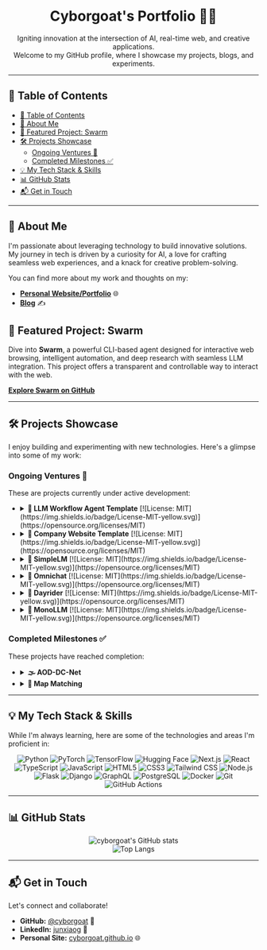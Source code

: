 <h1 align="center">Cyborgoat's Portfolio 🚀🐐</h1>

<p align="center">
  Igniting innovation at the intersection of AI, real-time web, and creative applications.
  <br>
  Welcome to my GitHub profile, where I showcase my projects, blogs, and experiments.
</p>

---

## 📝 Table of Contents

- [📝 Table of Contents](#-table-of-contents)
- [👋 About Me](#-about-me)
- [🌟 Featured Project: Swarm](#-featured-project-swarm)
- [🛠️ Projects Showcase](#️-projects-showcase)
  - [Ongoing Ventures 🌱](#ongoing-ventures-)
  - [Completed Milestones ✅](#completed-milestones-)
- [💡 My Tech Stack \& Skills](#-my-tech-stack--skills)
- [📊 GitHub Stats](#-github-stats)
- [📬 Get in Touch](#-get-in-touch)

---

## 👋 About Me

I'm passionate about leveraging technology to build innovative solutions. My journey in tech is driven by a curiosity for AI, a love for crafting seamless web experiences, and a knack for creative problem-solving.

You can find more about my work and thoughts on my:

- **[Personal Website/Portfolio](https://cyborgoat.github.io/)** 🌐
- **[Blog](https://cyborgoat.github.io/blog)** ✍️

## 🌟 Featured Project: Swarm

Dive into **Swarm**, a powerful CLI-based agent designed for interactive web browsing, intelligent automation, and deep research with seamless LLM integration. This project offers a transparent and controllable way to interact with the web.

**[Explore Swarm on GitHub](https://github.com/cyborgoat/swarm)**

---

## 🛠️ Projects Showcase

I enjoy building and experimenting with new technologies. Here's a glimpse into some of my work:

### Ongoing Ventures 🌱

These are projects currently under active development:

- <details>
    <summary><strong>🚀 LLM Workflow Agent Template</strong> [![License: MIT](https://img.shields.io/badge/License-MIT-yellow.svg)](https://opensource.org/licenses/MIT)</summary>
    <br>
    A minimal agentic LLM web app built with Next.js 15, featuring a chat interface and a visual workflow editor for AI agent flows.
    <br>
    <strong>🔗 [View on GitHub](https://github.com/cyborgoat/llm-workflow-agent-template)</strong>
    </details>

- <details>
    <summary><strong>🏢 Company Website Template</strong> [![License: MIT](https://img.shields.io/badge/License-MIT-yellow.svg)](https://opensource.org/licenses/MIT)</summary>
    <br>
    A responsive website template for companies, built with modern web technologies.
    <br>
    <strong>🔗 [View on GitHub](https://github.com/cyborgoat/company-website-template)</strong>
    </details>

- <details>
    <summary><strong>🧠 SimpleLM</strong> [![License: MIT](https://img.shields.io/badge/License-MIT-yellow.svg)](https://opensource.org/licenses/MIT)</summary>
    <br>
    A simple language model implementation for educational purposes.
    <br>
    <strong>🔗 [View on GitHub](https://github.com/cyborgoat/SimpleLM)</strong>
    </details>

- <details>
    <summary><strong>💬 Omnichat</strong> [![License: MIT](https://img.shields.io/badge/License-MIT-yellow.svg)](https://opensource.org/licenses/MIT)</summary>
    <br>
    A modern chat application for interacting with multiple AI models from different providers. Available as both a web app and desktop application.
    <br>
    <strong>🔗 [View on GitHub](https://github.com/cyborgoat/omnichat)</strong>
    </details>

- <details>
    <summary><strong>🚴 Dayrider</strong> [![License: MIT](https://img.shields.io/badge/License-MIT-yellow.svg)](https://opensource.org/licenses/MIT)</summary>
    <br>
    A project related to daily riding or tracking activities. (Please refine description)
    <br>
    <strong>🔗 [View on GitHub](https://github.com/cyborgoat/dayrider)</strong>
    </details>

- <details>
    <summary><strong>🤖 MonoLLM</strong> [![License: MIT](https://img.shields.io/badge/License-MIT-yellow.svg)](https://opensource.org/licenses/MIT)</summary>
    <br>
    A project focused on a monolithic Large Language Model approach. (Please refine description)
    <br>
    <strong>🔗 [View on GitHub](https://github.com/cyborgoat/MonoLLM)</strong>
    </details>

### Completed Milestones ✅

These projects have reached completion:

- <details>
    <summary><strong>🌫️ AOD-DC-Net</strong></summary>
    <br>
    An end-to-end image dehazing system using a lightweight CNN and dark channel prior.
    <br>
    <strong>🔗 [View on GitHub](https://github.com/cyborgoat/AOD-DC-Net)</strong>
    </details>

- <details>
    <summary><strong>📍 Map Matching</strong></summary>
    <br>
    A project focused on matching GPS data to a map for improved navigation and tracking.
    <br>
    <strong>🔗 [View on GitHub](https://github.com/cyborgoat/map-matching)</strong>
    </details>

---

## 💡 My Tech Stack & Skills

While I'm always learning, here are some of the technologies and areas I'm proficient in:

<p align="center">
  <img src="https://img.shields.io/badge/Python-3776AB?style=for-the-badge&logo=python&logoColor=white" alt="Python" />
  <img src="https://img.shields.io/badge/PyTorch-EE4C2C?style=for-the-badge&logo=pytorch&logoColor=white" alt="PyTorch" />
  <img src="https://img.shields.io/badge/TensorFlow-FF6F00?style=for-the-badge&logo=tensorflow&logoColor=white" alt="TensorFlow" />
  <img src="https://img.shields.io/badge/Hugging%20Face-FFD21A?style=for-the-badge&logo=huggingface&logoColor=white" alt="Hugging Face" />
  <img src="https://img.shields.io/badge/Next.js-000000?style=for-the-badge&logo=next.js&logoColor=white" alt="Next.js" />
  <img src="https://img.shields.io/badge/React-61DAFB?style=for-the-badge&logo=react&logoColor=white" alt="React" />
  <img src="https://img.shields.io/badge/TypeScript-3178C6?style=for-the-badge&logo=typescript&logoColor=white" alt="TypeScript" />
  <img src="https://img.shields.io/badge/JavaScript-F7DF1E?style=for-the-badge&logo=javascript&logoColor=black" alt="JavaScript" />
  <img src="https://img.shields.io/badge/HTML5-E34F26?style=for-the-badge&logo=html5&logoColor=white" alt="HTML5" />
  <img src="https://img.shields.io/badge/CSS3-1572B6?style=for-the-badge&logo=css3&logoColor=white" alt="CSS3" />
  <img src="https://img.shields.io/badge/Tailwind%20CSS-06B6D4?style=for-the-badge&logo=tailwindcss&logoColor=white" alt="Tailwind CSS" />
  <img src="https://img.shields.io/badge/Node.js-339933?style=for-the-badge&logo=node.js&logoColor=white" alt="Node.js" />
  <img src="https://img.shields.io/badge/Flask-000000?style=for-the-badge&logo=flask&logoColor=white" alt="Flask" />
  <img src="https://img.shields.io/badge/Django-092E20?style=for-the-badge&logo=django&logoColor=white" alt="Django" />
  <img src="https://img.shields.io/badge/GraphQL-E10098?style=for-the-badge&logo=graphql&logoColor=white" alt="GraphQL" />
  <img src="https://img.shields.io/badge/PostgreSQL-4169E1?style=for-the-badge&logo=postgresql&logoColor=white" alt="PostgreSQL" />
  <img src="https://img.shields.io/badge/Docker-2496ED?style=for-the-badge&logo=docker&logoColor=white" alt="Docker" />
  <img src="https://img.shields.io/badge/Git-F05032?style=for-the-badge&logo=git&logoColor=white" alt="Git" />
  <img src="https://img.shields.io/badge/GitHub%20Actions-2088FF?style=for-the-badge&logo=githubactions&logoColor=white" alt="GitHub Actions" />
</p>

---

## 📊 GitHub Stats

<p align="center">
  <img src="https://github-readme-stats.vercel.app/api?username=cyborgoat&show_icons=true&theme=radical&rank_icon=github" alt="cyborgoat's GitHub stats" />
  <br/>
  <img src="https://github-readme-stats.vercel.app/api/top-langs/?username=cyborgoat&layout=compact&theme=radical" alt="Top Langs" />
</p>

---

## 📬 Get in Touch

Let's connect and collaborate!

- **GitHub:** [@cyborgoat](https://github.com/cyborgoat) 🐙
- **LinkedIn:** [junxiaog](https://linkedin.com/in/junxiaog) 💼
- **Personal Site:** [cyborgoat.github.io](https://cyborgoat.github.io/) 🌐
